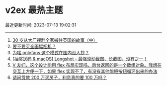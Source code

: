 # v2ex 最热主题

最近更新时间: 2023-07-13 19:02:31

--- 
1. [30 岁从大厂裸辞全家搬往英国的故事（中）](https://www.v2ex.com/t/956323) 
2. [要不要买全画幅相机？](https://www.v2ex.com/t/956304) 
3. [为啥 onlyfans 这个模式在国内没人抄？](https://www.v2ex.com/t/956314) 
4. [[抽奖送码 & macOS] Longshot - 最强滚动截图、长截图，没有之一！](https://www.v2ex.com/t/956351) 
5. [V 友们，这个设计能用 flex 布局实现吗，后台返回的是一个数组对象。我想在交互上方便一下，如果 flex 实现不了，有没有其他能把按钮循环出来的办法](https://www.v2ex.com/t/956387) 
6. [请问贷款 200 万买房子，利息真的要 100 万吗？](https://www.v2ex.com/t/956305) 
